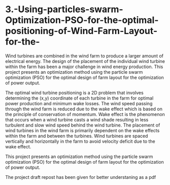 # 3.-Using-particles-swarm-Optimization-PSO-for-the-optimal-positioning-of-Wind-Farm-Layout-for-the-
Wind turbines are combined in the wind farm to produce a larger amount of electrical energy. The design of the placement of the individual wind turbine within the farm has been a major challenge in wind energy production. This project presents an optimization method using the particle swarm optimization (PSO) for the optimal design of farm layout for the optimization of power output.

The optimal wind turbine positioning is a 2D problem that involves determining the (x,y) coordinate of each turbine in the farm for optimal power production and minimum wake losses.
The wind speed passing through the wind farm is reduced due to the wake effect which is based on the principle of conservation of momentum. Wake effect is the phenomenon that occurs when a wind turbine casts a wind shade resulting in less turbulent and slow wind speed behind the wind turbine.
The placement of wind turbines in the wind farm is primarily dependent on the wake effects within the farm and between the turbines. Wind turbines are spaced vertically and horizontally in the farm to avoid velocity deficit due to the wake effect.

This project presents an optimization method using the particle swarm optimization (PSO) for the optimal design of farm layout for the optimization of power output.

The project draft repost has been given for better understaning as a pdf
